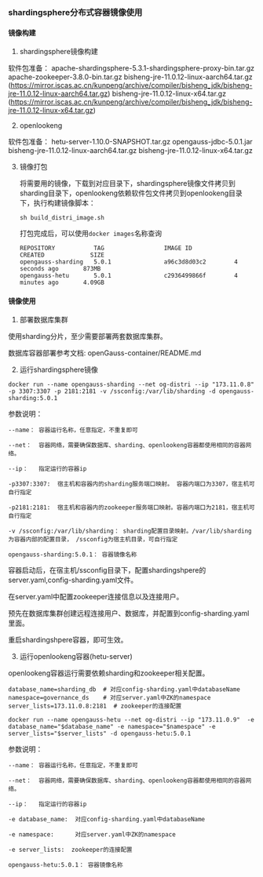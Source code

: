 
### shardingsphere分布式容器镜像使用

#### 镜像构建

1. shardingsphere镜像构建

软件包准备：
    apache-shardingsphere-5.3.1-shardingsphere-proxy-bin.tar.gz
    apache-zookeeper-3.8.0-bin.tar.gz
    bisheng-jre-11.0.12-linux-aarch64.tar.gz (https://mirror.iscas.ac.cn/kunpeng/archive/compiler/bisheng_jdk/bisheng-jre-11.0.12-linux-aarch64.tar.gz)
    bisheng-jre-11.0.12-linux-x64.tar.gz     (https://mirror.iscas.ac.cn/kunpeng/archive/compiler/bisheng_jdk/bisheng-jre-11.0.12-linux-x64.tar.gz)

2. openlookeng

软件包准备：
    hetu-server-1.10.0-SNAPSHOT.tar.gz
    opengauss-jdbc-5.0.1.jar
    bisheng-jre-11.0.12-linux-aarch64.tar.gz
    bisheng-jre-11.0.12-linux-x64.tar.gz


3. 镜像打包

    将需要用的镜像，下载到对应目录下，shardingsphere镜像文件拷贝到sharding目录下，openlookeng依赖软件包文件拷贝到openlookeng目录下，执行构建镜像脚本：

    ```
    sh build_distri_image.sh 
    ```
    打包完成后，可以使用`docker images`名称查询
    ```
    REPOSITORY           TAG                 IMAGE ID            CREATED             SIZE
    opengauss-sharding   5.0.1               a96c3d8d03c2        4 seconds ago       873MB
    opengauss-hetu       5.0.1               c2936499866f        4 minutes ago       4.09GB
    ```

#### 镜像使用


1. 部署数据库集群

使用sharding分片，至少需要部署两套数据库集群。

数据库容器部署参考文档: openGauss-container/README.md


2. 运行shardingsphere镜像

```
docker run --name opengauss-sharding --net og-distri --ip "173.11.0.8" -p 3307:3307 -p 2181:2181 -v /ssconfig:/var/lib/sharding -d opengauss-sharding:5.0.1
```

参数说明：

```
--name： 容器运行名称，任意指定，不重复即可

--net：  容器网络，需要确保数据库、sharding、openlookeng容器都使用相同的容器网络。

--ip：   指定运行的容器ip

-p3307:3307:  宿主机和容器内的sharding服务端口映射。 容器内端口为3307，宿主机可自行指定

-p2181:2181:  宿主机和容器内的zookeeper服务端口映射。容器内端口为2181，宿主机可自行指定

-v /ssconfig:/var/lib/sharding： sharding配置目录映射。/var/lib/sharding为容器内部的配置目录， /ssconfig为宿主机目录，可自行指定

opengauss-sharding:5.0.1： 容器镜像名称
```

容器启动后，在宿主机/ssconfig目录下，配置shardingshpere的server.yaml,config-sharding.yaml文件。

在server.yaml中配置zookeeper连接信息以及连接用户。

预先在数据库集群创建远程连接用户、数据库，并配置到config-sharding.yaml里面。

重启shardingshpere容器，即可生效。

3. 运行openlookeng容器(hetu-server)

openlookeng容器运行需要依赖sharding和zookeeper相关配置。

```
database_name=sharding_db  # 对应config-sharding.yaml中databaseName
namespace=governance_ds    # 对应server.yaml中ZK的namespace
server_lists=173.11.0.8:2181  # zookeeper的连接配置

docker run --name opengauss-hetu --net og-distri --ip "173.11.0.9"  -e database_name="$database_name" -e namespace="$namespace" -e server_lists="$server_lists" -d opengauss-hetu:5.0.1
```

参数说明：
```
--name： 容器运行名称，任意指定，不重复即可

--net：  容器网络，需要确保数据库、sharding、openlookeng容器都使用相同的容器网络。

--ip：   指定运行的容器ip

-e database_name:  对应config-sharding.yaml中databaseName

-e namespace:      对应server.yaml中ZK的namespace

-e server_lists:  zookeeper的连接配置

opengauss-hetu:5.0.1： 容器镜像名称
```